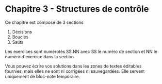 # Chapitre 3 - Structures de contrôle

 Ce chapitre est composé de 3 sections
 
1. Décisions
2. Boucles
3. Sauts

Les exercices sont numérotés SS.NN avec SS le numéro de section et NN le numéro d'exercice dans la section.

Vous pouvez écrire vos solutions dans les zones de textes éditables fournies, mais elles ne sont ni corrigées ni sauvegardées. 
Elle servent uniquement de bloc-note temporaire.